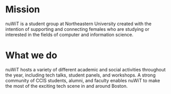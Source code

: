 # Mission

nuWiT is a student group at Northeastern University created with the intention
of supporting and connecting females who are studying or interested in the
fields of computer and information science.

# What we do

nuWiT hosts a variety of different academic and social activities throughout the
year, including tech talks, student panels, and workshops. A strong community of
CCIS students, alumni, and faculty enables nuWiT to make the most of the
exciting tech scene in and around Boston.

